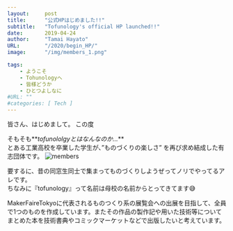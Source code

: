 ```yaml
---
layout:     post
title:      "公式HPはじめました!!"
subtitle:   "Tofunology's official HP launched!!"
date:       2019-04-24
author:     "Tamai Hayato"
URL:        "/2020/begin_HP/"
image:      "/img/members_1.png"

tags:
    - ようこそ
    - Tohunologyへ
    - 皆様どうか
    - ひとつよしなに
#URL: ""
#categories: [ Tech ]
---
```



皆さん、はじめまして。
この度

そもそも**_tofunololgyとはなんなのか..._**  
とある工業高校を卒業した学生が、”ものづくりの楽しさ” を再び求め結成した有志団体です。
![members](/img/members_1.png)

要するに、昔の同窓生同士で集まってものづくりしようぜってノリでやってるアレです。  
ちなみに『tofunology』って名前は母校の名前からとってきてます😅  

MakerFaireTokyoに代表されるものつくり系の展覧会への出展を目指して、全員で1つのものを作成しています。またその作品の製作記や用いた技術等についてまとめた本を技術書典やコミックマーケットなどで出版したいと考えています。